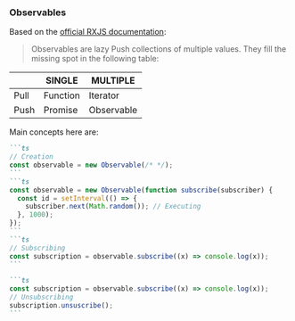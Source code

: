 ### Observables

Based on the [official RXJS documentation](https://rxjs.dev/guide/observable):

> Observables are lazy Push collections of multiple values. They fill the missing spot in the following table:

|       | SINGLE   | MULTIPLE
|-------|----------|-------
| Pull	| Function |	Iterator
| Push	| Promise  |	Observable

Main concepts here are:

````md magic-move
```ts
// Creation
const observable = new Observable(/* */);
```
```ts
const observable = new Observable(function subscribe(subscriber) {
  const id = setInterval(() => {
    subscriber.next(Math.random()); // Executing
  }, 1000);
});
```
```ts
// Subscribing
const subscription = observable.subscribe((x) => console.log(x));
```

```ts
const subscription = observable.subscribe((x) => console.log(x));
// Unsubscribing
subscription.unsuscribe();
```
````
